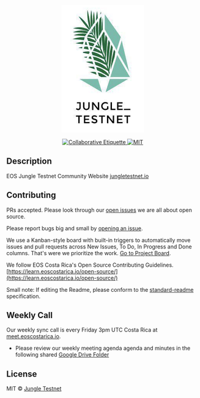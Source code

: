 <p align="center">
	<a href="https://jungletestnet.io">
		<img src="images/logo1-jungletestnet.png" >
	</a>
</p>

<p align="center">
	<a href="https://git.io/col">
		<img src="https://img.shields.io/badge/%E2%9C%93-collaborative_etiquette-brightgreen.svg" alt="Collaborative Etiquette">
	</a>
	<a href="#">
		<img src="https://img.shields.io/dub/l/vibe-d.svg" alt="MIT">
	</a>
</p>

## Description 
EOS Jungle Testnet Community Website [jungletestnet.io](http://jungletestnet.io)

## Contributing

PRs accepted.
Please look through our [open issues](https://github.com/EOS-Jungle-Testnet/jungletestnet.io/issues) we are all about open source.

Please report bugs big and small by [opening an issue](https://github.com/EOS-Jungle-Testnet/jungletestnet.io/issues).

We use a Kanban-style board with built-in triggers to automatically move issues and pull requests across New Issues, To Do, In Progress and Done columns. That's were we prioritize the work. [Go to Project Board](https://github.com/EOS-Jungle-Testnet/jungletestnet.io/projects/1).

We follow EOS Costa Rica's Open Source Contributing Guidelines. [https://learn.eoscostarica.io/open-source/](https://learn.eoscostarica.io/open-source/)

Small note: If editing the Readme, please conform to the [standard-readme](https://github.com/RichardLitt/standard-readme) specification.

## Weekly Call

Our weekly sync call is every Friday 3pm UTC Costa Rica at [meet.eoscostarica.io](https:/meet.eoscostarica.io).

- Please review our weekly meeting agenda agenda and minutes in the following shared [Google Drive Folder](https://drive.google.com/drive/folders/1AoXnpLLyF84GWfK91xR42kouDnbPL3Dw?usp=sharing)


## License

MIT © [Jungle Testnet](https://jungletestnet.io)  

